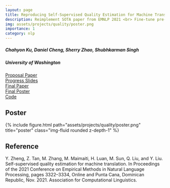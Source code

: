 ```yaml
---
layout: page
title: Reproducing Self-Supervised Quality Estimation for Machine Translation
description: Reimplement SOTA paper from EMNLP 2021 <br> Fine-tune pre-trained mBERT for quality estimation <br> Ablation study on backbones, datasets, and hyperparameters
img: assets/projects/quality/poster.png
importance: 1
category: nlp
---
```


<h5 class="row justify-content-sm-center">
Chahyon Ku, Daniel Cheng, Sherry Zhao, Shubhkarman Singh
</h5>
<h5 class="row justify-content-sm-center">
University of Washington
</h5>

[Proposal Paper](/assets/projects/quality/proposal_paper.pdf) <br>
[Progress Slides](https://drive.google.com/drive/u/1/folders/0B7Vi7xs1xauffk1CMUxsTkw3VHBfVkFiQXNDaDN0Qy1qQ0NlcEdoM21CLUlnVlYwTUYxX2M?resourcekey=0-G35wUyhXZxuV0iDFJ39_dg) <br>
[Final Paper](/assets/projects/quality/final_paper.pdf) <br>
[Final Poster](/assets/projects/quality/poster.pdf) <br>
[Code](https://github.com/chahyon-ku/ss-quality-estimation) <br>

## Poster
<div class="row justify-content-sm-center">
    <div class="col-sm-12 mt-3 mt-md-0">
        {% include figure.html path="assets/projects/quality/poster.png" title="poster" class="img-fluid rounded z-depth-1" %}
    </div>
</div>

## Reference
Y. Zheng, Z. Tan, M. Zhang, M. Maimaiti, H. Luan, M. Sun, Q. Liu, and Y. Liu. Self-supervised quality
estimation for machine translation. In Proceedings of the 2021 Conference on Empirical Methods in Natural
Language Processing, pages 3322–3334, Online and Punta Cana, Dominican Republic, Nov. 2021. Association for
Computational Linguistics.